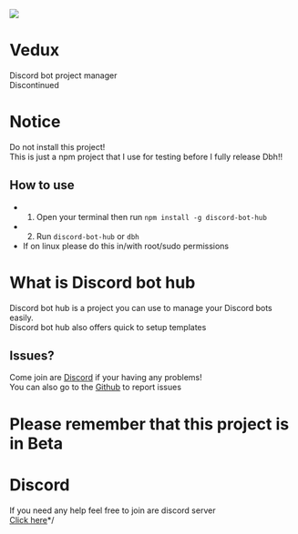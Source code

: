 <img src="https://img.shields.io/npm/dw/discord-bot-hub?style=for-the-badge"> <br>
# Vedux
Discord bot project manager<br>
Discontinued

# Notice 
Do not install this project!<br>
This is just a npm project that I use for testing before I fully release Dbh!!
## How to use
- 1. Open your terminal then run `npm install -g discord-bot-hub`
- 2. Run `discord-bot-hub` or `dbh`
- If on linux please do this in/with root/sudo permissions

# What is Discord bot hub
Discord bot hub is a project you can use to manage your Discord bots easily.<br>
Discord bot hub also offers quick to setup templates

## Issues?
Come join are [Discord](https://discord.gg/6CBjEncwyv) if your having any problems!<br>
You can also go to the [Github](https://github.com/Vedux-Development/Discord-bot-hub) to report issues

#  Please remember that this project is in Beta

# Discord
If you need any help feel free to join are discord server <br>
[Click here](https://discord.gg/6CBjEncwyv)*/
